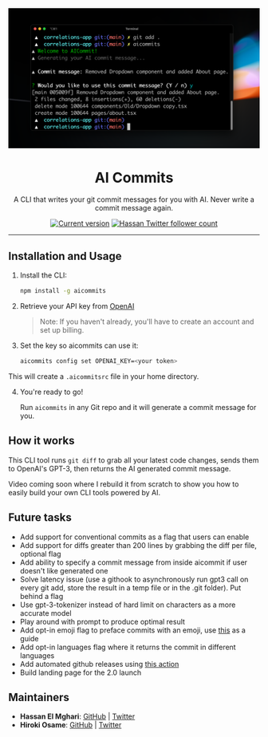<div align="center">
  <div>
    <img src=".github/screenshot.png" alt="AI Commits"/>
    <h1 align="center">AI Commits</h1>
  </div>
	<p>A CLI that writes your git commit messages for you with AI. Never write a commit message again.</p>
	<a href="https://www.npmjs.com/package/aicommits"><img src="https://img.shields.io/npm/v/aicommits" alt="Current version"></a>
  <a href="https://twitter.com/nutlope">
    <img src="https://img.shields.io/twitter/follow/nutlope?style=flat&label=nutlope&logo=twitter&color=0bf&logoColor=fff" alt="Hassan Twitter follower count" />
  </a>
</div>

---

## Installation and Usage

1. Install the CLI:

   ```sh
   npm install -g aicommits
   ```

2. Retrieve your API key from [OpenAI](https://platform.openai.com/account/api-keys)

   > Note: If you haven't already, you'll have to create an account and set up billing.

3. Set the key so aicommits can use it:

   ```sh
   aicommits config set OPENAI_KEY=<your token>
   ```

  This will create a `.aicommitsrc` file in your home directory.

4. You're ready to go!

   Run `aicommits` in any Git repo and it will generate a commit message for you.

## How it works

This CLI tool runs `git diff` to grab all your latest code changes, sends them to OpenAI's GPT-3, then returns the AI generated commit message.

Video coming soon where I rebuild it from scratch to show you how to easily build your own CLI tools powered by AI.

## Future tasks

- Add support for conventional commits as a flag that users can enable
- Add support for diffs greater than 200 lines by grabbing the diff per file, optional flag
- Add ability to specify a commit message from inside aicommit if user doesn't like generated one
- Solve latency issue (use a githook to asynchronously run gpt3 call on every git add, store the result in a temp file or in the .git folder). Put behind a flag
- Use gpt-3-tokenizer instead of hard limit on characters as a more accurate model
- Play around with prompt to produce optimal result
- Add opt-in emoji flag to preface commits with an emoji, use [this](https://gitmoji.dev) as a guide
- Add opt-in languages flag where it returns the commit in different languages
- Add automated github releases using [this action](https://github.com/manovotny/github-releases-for-automated-package-publishing-action)
- Build landing page for the 2.0 launch

## Maintainers

- **Hassan El Mghari**: [GitHub](https://github.com/Nutlope) | [Twitter](https://twitter.com/nutlope)
- **Hiroki Osame**: [GitHub](https://github.com/privatenumber) | [Twitter](https://twitter.com/privatenumbr)

